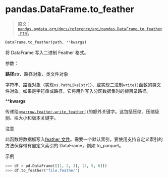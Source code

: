 # pandas.DataFrame.to_feather

> 原文：[`pandas.pydata.org/docs/reference/api/pandas.DataFrame.to_feather.html`](https://pandas.pydata.org/docs/reference/api/pandas.DataFrame.to_feather.html)

```py
DataFrame.to_feather(path, **kwargs)
```

将 DataFrame 写入二进制 Feather 格式。

参数：

**路径**str、路径对象、类文件对象

字符串、路径对象（实现`os.PathLike[str]`）、或实现二进制`write()`函数的类文件对象。如果是字符串或路径，它将用作写入分区数据集时的根目录路径。

****kwargs**

传递给[`pyarrow.feather.write_feather()`](https://arrow.apache.org/docs/python/generated/pyarrow.feather.write_feather.html#pyarrow.feather.write_feather "(in Apache Arrow v15.0.2)")的额外关键字。这包括压缩、压缩级别、块大小和版本关键字。

注意

此函数将数据框写入[feather 文件](https://arrow.apache.org/docs/python/feather.html)。需要一个默认索引。要使用支持自定义索引的方法保存带有自定义索引的 DataFrame，例如 to_parquet。

示例

```py
>>> df = pd.DataFrame([[1, 2, 3], [4, 5, 6]])
>>> df.to_feather("file.feather") 
```
